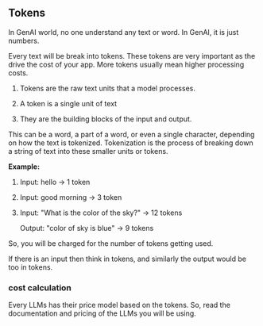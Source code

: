 ## Tokens

In GenAI world, no one understand any text or word. In GenAI, it is just numbers.

Every text will be break into tokens. These tokens are very important as 
the drive the cost of your app. More tokens usually mean higher processing costs. 

1. Tokens are the raw text units that a model processes. 

2. A token is a single unit of text

3. They are the building blocks of the input and output.

 This can be a word, a part of a word, or even a single character, depending on how the text is tokenized. Tokenization is the process of breaking down a string of text into these smaller units or tokens.

**Example:**

1. Input: hello -> 1 token

2. Input: good morning -> 3 token

3. Input: "What is the color of the sky?" -> 12 tokens 

   Output: "color of sky is blue" -> 9 tokens

So, you will be charged for the number of tokens getting used.

If there is an input then think in tokens, and similarly the output would be too in tokens.

### cost calculation

Every LLMs has their price model based on the tokens. So, read the documentation and pricing of the LLMs you 
will be using.

